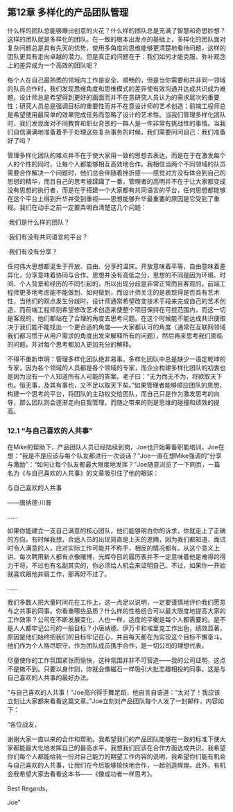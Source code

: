 ## 第12章 多样化的产品团队管理

什么样的团队总能够爆出创意的火花？什么样的团队总是充满了智慧和奇思妙想？这样的团队就是多样化的团队。在一致的根本出发点的基础上，多样化的团队面对复杂问题总是具有先天的优势，使用多角度的思维能够更清楚地看待问题，这样的团队更具有走向卓越的潜力。但是真正的问题在于：我们如何才能克服、弥补观念上的差异成为一个高效的团队呢？

每个人在自己最熟悉的领域内工作是安全、顺畅的，但是当你需要和并非同一领域的队员合作时，我们发现思维角度和思维模式的差异使有效沟通并达成共识成为难题。设计师总是希望得到更好的画面而并不在意研究人员认为的需求层次的重要性；研究人员总是强调目标的重要性而并不在意设计师的艺术创造；前端工程师总是希望使用最简单的效果完成任务而忽略了设计的艺术性。当我们管理多样化团队时，我们发现面对不同教育和职业背景的一群人是一件非常有挑战性的事情。当我们自信满满地准备着手于处理这些复杂事务的时候，我们需要问问自己：我们准备好了吗？

管理多样化团队的难点并不在于使大家用一致的思想去表达，而是在于在激发每个人的个性的同时，让每个人都能够相互高效地合作。我相信当两个不同领域的队员需要合作解决一个问题时，他们总会伴随着挫折感——感觉对方没有体会到自己的思想的精华，而且自己的思考被蹂躏了一番。管理者的高明并不在于让大家都变成没有思想的执行者，而是在于搭建一个大家都有共同语言的平台，任何思想都能够在这个平台上得到升华并受到重视——思想能够升华最重要的原因是它受到了重视。我们在动手之前一定要弄明白清楚这几个问题：

·我们是什么样的团队？

·我们有没有共同语言的平台？

·我们有没有分享？

任何伟大思想都诞生于开放、自由、分享的温床。开放意味着平等，自由意味着差异化，分享意味着协同与合作。思想并没有高低之分，思想的不同是因为环境、时间、个人背景和经历的不同引起的，所以出现分歧是非常正常而且客观的。前端工程师更多地考虑能不能做到、如何做到，而设计师关注的是表现得是否具有艺术性，当他们的观点发生分歧时，设计师通常希望改变技术手段来完成自己的艺术创造，而前端工程师则希望修改艺术创造来使整个项目保持在可控范围内，而这一切是客观的，他们都站在了合理的角度去思考问题。在这个时候能不能达成共识便取决于我们能不能找出一个更合适的角度——大家都认可的角度（通常在互联网领域我们都习惯于从用户需求的角度出发来解释所有的问题），然后再来思考我们面临的问题，并对每个思考都加入更加充分的解释。

不得不重新申明：管理多样化团队绝非易事。多样化团队中总是缺少一语定乾坤的专家，因为各个领域的人员都是各个领域的专家，而企业构建多样化团队的初衷也是因为没有一个人知道所有人可能的答案。老子曰：“无为而无不为，将欲取天下也。恒无事，及其有事也，又不足以取天下矣。”如果管理者能够顺应团队的思想，构建一个思考的平台，将团队的主动权交给团队，而自己只是作为激发思考的向导，那么团队则会逐渐走向自我管理，而随之带来的则是思维的碰撞和绩效的提高。

### 12.1 “与自己喜欢的人共事”

在Mike的帮助下，产品团队人员已经陆续到岗，Joe也开始筹备职能培训。Joe在想：“我是不是应该与每个队友都进行一次谈话？”Joe一直在想Mike强调的“分享与激励”：“如何让每个队友都最大限度地发挥？”Joe随意浏览了一下网页，一篇名为《与自己喜欢的人共事》的文章吸引住了他的眼球：

与自己喜欢的人共事

——唐纳德·川普

……

如果你能建立一支自己满意的核心团队，他们能够明白你的诉求，你就走上了正确的方向。有时候我想，合适人员的出现简直是上天的恩赐，因为我们都知道，面试时令人满意的人，应对实际工作可能并不称手，相反的情况都有。从这个意义上讲，每次聘用新人都有点像赌博，光辉夺目的履历表并不一定意味着他是难得的得力干将，不过也有名副其实的，你必须给人机会来证明自己。不过，如果你一开始就喜欢跟他并肩工作，那再好不过了。

……

我们多数人把大量时间花在工作上，这一点足以说明，一定要谨慎地评价我们愿意与之共事的同事。你看重哪些品质？什么样的性格组合可以最大限度地提高大家的工作效率？公司在不断发展变化，人也一样，适度的平衡是每个人都需要的。是不是人人都牢记公司的一般目标？小唐纳德、伊万卡和埃里克工作出色，绩效显著，原因是他们始终把我们的目标牢记在心，并且每天都在为实现这个目标不懈奋斗。他们作为个人恪尽职守，作为团队成员携手合作，是一切公司的理想代表。

尽量使你的工作氛围紧张而愉快，这种氛围并非不可营造——我的公司证明，这点不是做不到。只要以身作则，你就会像磁石一样吸引大批志趣相投的同事。这是与自己喜欢的人共事的最好办法。

“与自己喜欢的人共事！”Joe高兴得手舞足蹈，他自言自语道：“太对了！我应该立刻让大家都来看看这篇文章。”Joe立刻对产品团队每个人发了一封邮件，内容如下：

“各位战友，

谢谢大家一直以来的合作和帮助。我希望我们的产品团队能够在一致的标准下使大家都能最大化地发挥自己的最高水平，我想我们应该在合作方面达成共识。我希望你们每个人都能给我一份对自己能力的期望工作内容的说明，我希望你们能有机会与自己喜欢的人共事，让我们在今后能够愉快地合作，一起创造辉煌。此外，有机会我希望大家去看看这本书——《像成功者一样思考》。

Best Regards，

Joe”
